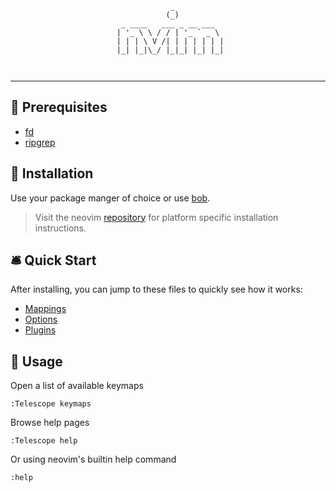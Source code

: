 <div align='center'>

```
             _           
            (_)          
  _ ____   ___ _ __ ___  
 | '_ \ \ / / | '_ ` _ \ 
 | | | \ V /| | | | | | |
 |_| |_|\_/ |_|_| |_| |_|
                         
                         
```

</div>

---

## 🚦 Prerequisites

- [fd](https://github.com/sharkdp/fd)
- [ripgrep](https://github.com/BurntSushi/ripgrep)

## 🧰 Installation

Use your package manger of choice or use [bob](https://github.com/MordechaiHadad/bob).

> Visit the neovim [repository](https://github.com/neovim/neovim) for platform specific installation instructions.

## 🛎️ Quick Start

After installing, you can jump to these files to quickly see how it works:

- [Mappings](fnl/jev/core/keymaps.fnl)
- [Options](fnl/jev/core/options.fnl)
- [Plugins](lua/jev/plugins)

## 🚀 Usage

Open a list of available keymaps
```
:Telescope keymaps
```

Browse help pages
```
:Telescope help
```

Or using neovim's builtin help command
```
:help
```
